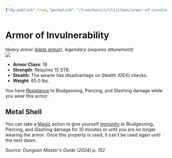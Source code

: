 ```yaml
---
{"dg-publish":true,"permalink":"/3-mechanics/cli/items/armor-of-invulnerability-xdmg/","tags":["ttrpg-cli/compendium/src/5e/xdmg","ttrpg-cli/item/armor/heavy","ttrpg-cli/item/attunement/required","ttrpg-cli/item/rarity/legendary"],"noteIcon":""}
---
```


# Armor of Invulnerability
*Heavy armor ([plate armor](3-Mechanics/CLI/items/plate-armor-xphb.md)), legendary (requires attunement)*  
![](3-Mechanics/CLI/items/img/armor-of-invulnerability.webp#right)

- **Armor Class**: 18
- **Strength**: Requires 15 STR.
- **Stealth**: The wearer has disadvantage on Stealth (DEX) checks.
- **Weight**: 65.0 lbs.

You have [Resistance](3-Mechanics/CLI/rules/variant-rules/resistance-xphb.md) to Bludgeoning, Piercing, and Slashing damage while you wear this armor.

## Metal Shell

You can take a [Magic](3-Mechanics/CLI/rules/actions.md#Magic) action to give yourself [Immunity](3-Mechanics/CLI/rules/variant-rules/immunity-xphb.md) to Bludgeoning, Piercing, and Slashing damage for 10 minutes or until you are no longer wearing the armor. Once this property is used, it can't be used again until the next dawn.

*Source: Dungeon Master's Guide (2024) p. 152*